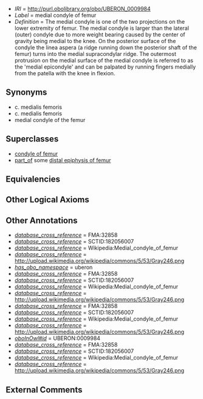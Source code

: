  * *IRI* = http://purl.obolibrary.org/obo/UBERON_0009984
 * *Label* = medial condyle of femur
 * *Definition* = The medial condyle is one of the two projections on the lower extremity of femur. The medial condyle is larger than the lateral (outer) condyle due to more weight bearing caused by the center of gravity being medial to the knee. On the posterior surface of the condyle the linea aspera (a ridge running down the posterior shaft of the femur) turns into the medial supracondylar ridge. The outermost protrusion on the medial surface of the medial condyle is referred to as the 'medial epicondyle' and can be palpated by running fingers medially from the patella with the knee in flexion.

## Synonyms

 * c. medialis femoris
 * c. medialis femoris
 * medial condyle of the femur

## Superclasses

 * [condyle of femur](../../UBERON/80/UBERON_0009980.md)
 * [part_of](../../BFO/50/BFO_0000050.md) some [distal epiphysis of femur](../../UBERON/06/UBERON_0004406.md)

## Equivalencies


## Other Logical Axioms


## Other Annotations

 * *[database_cross_reference](../../ef/oboInOwl#hasDbXref.md)* = FMA:32858
 * *[database_cross_reference](../../ef/oboInOwl#hasDbXref.md)* = SCTID:182056007
 * *[database_cross_reference](../../ef/oboInOwl#hasDbXref.md)* = Wikipedia:Medial_condyle_of_femur
 * *[database_cross_reference](../../ef/oboInOwl#hasDbXref.md)* = http://upload.wikimedia.org/wikipedia/commons/5/53/Gray246.png
 * *[has_obo_namespace](../../ce/oboInOwl#hasOBONamespace.md)* = uberon
 * *[database_cross_reference](../../ef/oboInOwl#hasDbXref.md)* = FMA:32858
 * *[database_cross_reference](../../ef/oboInOwl#hasDbXref.md)* = SCTID:182056007
 * *[database_cross_reference](../../ef/oboInOwl#hasDbXref.md)* = Wikipedia:Medial_condyle_of_femur
 * *[database_cross_reference](../../ef/oboInOwl#hasDbXref.md)* = http://upload.wikimedia.org/wikipedia/commons/5/53/Gray246.png
 * *[database_cross_reference](../../ef/oboInOwl#hasDbXref.md)* = FMA:32858
 * *[database_cross_reference](../../ef/oboInOwl#hasDbXref.md)* = SCTID:182056007
 * *[database_cross_reference](../../ef/oboInOwl#hasDbXref.md)* = Wikipedia:Medial_condyle_of_femur
 * *[database_cross_reference](../../ef/oboInOwl#hasDbXref.md)* = http://upload.wikimedia.org/wikipedia/commons/5/53/Gray246.png
 * *[oboInOwl#id](../../id/oboInOwl#id.md)* = UBERON:0009984
 * *[database_cross_reference](../../ef/oboInOwl#hasDbXref.md)* = FMA:32858
 * *[database_cross_reference](../../ef/oboInOwl#hasDbXref.md)* = SCTID:182056007
 * *[database_cross_reference](../../ef/oboInOwl#hasDbXref.md)* = Wikipedia:Medial_condyle_of_femur
 * *[database_cross_reference](../../ef/oboInOwl#hasDbXref.md)* = http://upload.wikimedia.org/wikipedia/commons/5/53/Gray246.png

## External Comments

